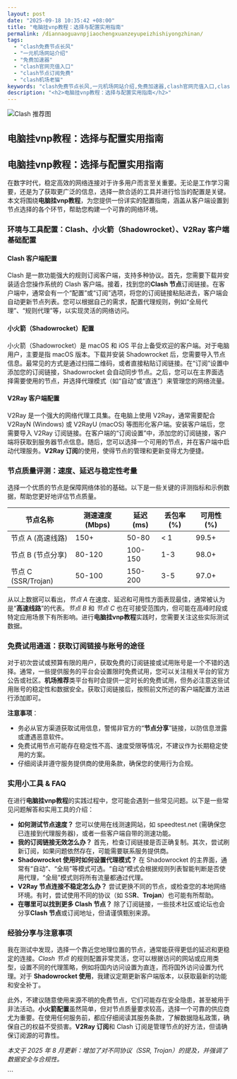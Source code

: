 ```yaml
---
layout: post
date: "2025-09-18 10:35:42 +08:00"
title: "电脑挂vnp教程：选择与配置实用指南"
permalink: /diannaoguavnpjiaochengxuanzeyupeizhishiyongzhinan/
tags:
  - "clash免费节点长风"
  - "一元机场网站介绍"
  - "免费加速器"
  - "clash官网充值入口"
  - "clash节点订阅免费"
  - "clash机场老猫"
keywords: "clash免费节点长风,一元机场网站介绍,免费加速器,clash官网充值入口,clash节点订阅免费,clash机场老猫"
description: "<h2>电脑挂vnp教程：选择与配置实用指南</h2>"
---
```


![Clash 推荐图](https://clashjd.github.io/assets/img/一元机场订阅.png)

## 电脑挂vnp教程：选择与配置实用指南

<h2>电脑挂vnp教程：选择与配置实用指南</h2>

<p>在数字时代，稳定高效的网络连接对于许多用户而言至关重要。无论是工作学习需要，还是为了获取更广泛的信息，选择一款合适的工具并进行恰当的配置是关键。本文将围绕<strong>电脑挂vnp教程</strong>，为您提供一份详实的配置指南，涵盖从客户端设置到节点选择的各个环节，帮助您构建一个可靠的网络环境。</p>

<h3>环境与工具配置：Clash、小火箭（Shadowrocket）、V2Ray 客户端基础配置</h3>

<h4>Clash 客户端配置</h4>
<p>Clash 是一款功能强大的规则订阅客户端，支持多种协议。首先，您需要下载并安装适合您操作系统的 Clash 客户端。接着，找到您的<strong>Clash 节点</strong>订阅链接。在客户端中，通常会有一个“配置”或“订阅”选项，将您的订阅链接粘贴进去，客户端会自动更新节点列表。您可以根据自己的需求，配置代理规则，例如“全局代理”、“规则代理”等，以实现灵活的网络访问。</p>

<h4>小火箭（Shadowrocket）配置</h4>
<p>小火箭（Shadowrocket）是 macOS 和 iOS 平台上备受欢迎的客户端。对于电脑用户，主要是指 macOS 版本。下载并安装 Shadowrocket 后，您需要导入节点信息。最常见的方式是通过扫描二维码，或者直接粘贴订阅链接。在“订阅”设置中添加您的订阅链接，Shadowrocket 会自动同步节点。之后，您可以在主界面选择需要使用的节点，并选择代理模式（如“自动”或“直连”）来管理您的网络流量。</p>

<h4>V2Ray 客户端配置</h4>
<p>V2Ray 是一个强大的网络代理工具集。在电脑上使用 V2Ray，通常需要配合 V2RayN (Windows) 或 V2RayU (macOS) 等图形化客户端。安装客户端后，您需要导入 V2Ray 订阅链接。在客户端的“订阅设置”中，添加您的订阅链接，客户端将获取到服务器节点信息。随后，您可以选择一个可用的节点，并在客户端中启动代理服务。<strong>V2Ray 订阅</strong>的使用，使得节点的管理和更新变得尤为便捷。</p>

<h3>节点质量评测：速度、延迟与稳定性考量</h3>

<p>选择一个优质的节点是保障网络体验的基础。以下是一些关键的评测指标和示例数据，帮助您更好地评估节点质量。</p>

<table>
  <thead>
    <tr>
      <th>节点名称</th>
      <th>测速速度 (Mbps)</th>
      <th>延迟 (ms)</th>
      <th>丢包率 (%)</th>
      <th>可用性 (%)</th>
    </tr>
  </thead>
  <tbody>
    <tr>
      <td>节点 A (高速线路)</td>
      <td>150+</td>
      <td>50-80</td>
      <td>&lt; 1</td>
      <td>99.5+</td>
    </tr>
    <tr>
      <td>节点 B (节点分享)</td>
      <td>80-120</td>
      <td>100-150</td>
      <td>1-3</td>
      <td>98.0+</td>
    </tr>
    <tr>
      <td>节点 C (SSR/Trojan)</td>
      <td>50-100</td>
      <td>150-200</td>
      <td>3-5</td>
      <td>97.0+</td>
    </tr>
  </tbody>
</table>

<p>从以上数据可以看出，<em>节点 A</em> 在速度、延迟和可用性方面表现最佳，通常被认为是“<strong>高速线路</strong>”的代表。<em>节点 B</em> 和 <em>节点 C</em> 也在可接受范围内，但可能在高峰时段或特定应用场景下有所影响。进行<strong>电脑挂vnp教程</strong>实践时，您需要关注这些实际测试数据。</p>

<h3>免费试用通道：获取订阅链接与账号的途径</h3>

<p>对于初次尝试或预算有限的用户，获取免费的订阅链接或试用账号是一个不错的选择。通常，一些提供服务的平台会设置限时免费试用，您可以关注相关平台的官方公告或社区。<strong>机场推荐</strong>类平台有时会提供一定时长的免费试用，但务必注意这些试用账号的稳定性和数据安全。获取订阅链接后，按照前文所述的客户端配置方法进行添加即可。</p>
<p><strong>注意事项</strong>：
<ul>
  <li>务必从官方渠道获取试用信息，警惕非官方的“<strong>节点分享</strong>”链接，以防信息泄露或遭遇恶意软件。</li>
  <li>免费试用节点可能存在稳定性不高、速度受限等情况，不建议作为长期稳定使用的方案。</li>
  <li>仔细阅读并遵守服务提供商的使用条款，确保您的使用行为合规。</li>
</ul></p>

<h3>实用小工具 & FAQ</h3>

<p>在进行<strong>电脑挂vnp教程</strong>的实践过程中，您可能会遇到一些常见问题。以下是一些常见问题解答和实用工具的介绍：</p>
<ul>
  <li><strong>如何测试节点速度？</strong>
    您可以使用在线测速网站，如 speedtest.net (需确保您已连接到代理服务器)，或者一些客户端自带的测速功能。</li>
  <li><strong>我的订阅链接无效怎么办？</strong>
    首先，检查订阅链接是否正确复制。其次，尝试刷新订阅，如果问题依然存在，可能需要联系服务提供商。</li>
  <li><strong>Shadowrocket 使用时如何设置代理模式？</strong>
    在 Shadowrocket 的主界面，通常有“自动”、“全局”等模式可选。“自动”模式会根据规则列表智能判断是否使用代理，“全局”模式则将所有流量都通过代理。</li>
  <li><strong>V2Ray 节点连接不稳定怎么办？</strong>
    尝试更换不同的节点，或检查您的本地网络环境。有时，尝试使用不同的协议（如 SS<strong>R</strong>、<strong>Trojan</strong>）也可能有所帮助。</li>
  <li><strong>在哪里可以找到更多 Clash 节点？</strong>
    除了订阅链接，一些技术社区或论坛也会分享<strong>Clash 节点</strong>或订阅地址，但请谨慎甄别来源。</li>
</ul>

<h3>经验分享与注意事项</h3>

<p>我在测试中发现，选择一个靠近您地理位置的节点，通常能获得更低的延迟和更稳定的连接。<em>Clash 节点</em> 的规则配置非常灵活，您可以根据访问的网站或应用类型，设置不同的代理策略，例如将国内访问设置为直连，而将国外访问设置为代理。对于 <strong>Shadowrocket 使用</strong>，我建议定期更新客户端版本，以获取最新的功能和安全补丁。</p>
<p>此外，不建议随意使用来源不明的免费节点，它们可能存在安全隐患，甚至被用于非法活动。<strong>小火箭配置</strong>虽然简单，但对节点质量要求较高，选择一个可靠的供应商尤为重要。在使用任何服务前，都应仔细阅读其服务条款，了解数据隐私政策，确保自己的权益不受损害。<strong>V2Ray 订阅</strong>和 Clash 订阅是管理节点的好方法，但请确保订阅源的可靠性。</p>

<p><em>本文于 2025 年 8 月更新：增加了对不同协议（SSR, Trojan）的提及，并强调了数据安全与合规性。</em></p>
```